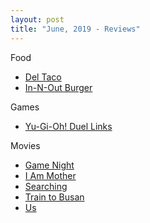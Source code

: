 ```yaml
---
layout: post
title: "June, 2019 - Reviews"
---
```


Food

  - [Del Taco](https://karlcxu.github.io/KarlChoiReviews/1964/09/16/DelTaco.html)
  - [In-N-Out Burger](https://karlcxu.github.io/KarlChoiReviews/1948/10/22/InNOut.html)

Games

  - [Yu-Gi-Oh! Duel Links](https://karlcxu.github.io/KarlChoiReviews/2016/11/17/DuelLinks.html)

Movies

  - [Game Night](https://karlcxu.github.io/KarlChoiReviews/2018/02/18/GameNight.html)
  - [I Am Mother](https://karlcxu.github.io/KarlChoiReviews/2019/06/20/IAmMother.html)
  - [Searching](https://karlcxu.github.io/KarlChoiReviews/2018/08/24/Searching.html)
  - [Train to Busan](https://karlcxu.github.io/KarlChoiReviews/2016/07/01/TrainToBusan.html)
  - [Us](https://karlcxu.github.io/KarlChoiReviews/2019/03/22/Us.html)
  
